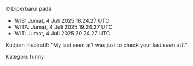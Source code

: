 ⏰ Diperbarui pada:
- WIB: Jumat, 4 Juli 2025 18.24.27 UTC
- WITA: Jumat, 4 Juli 2025 19.24.27 UTC
- WIT: Jumat, 4 Juli 2025 20.24.27 UTC

Kutipan Inspiratif:
"My last seen at? was just to check your last seen at?."


Kategori: funny

